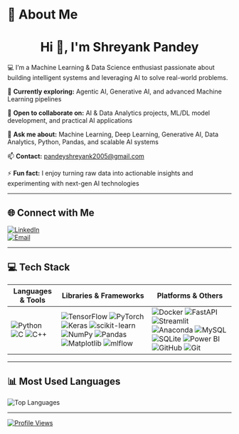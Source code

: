 # 💫 About Me
<h1 align="center">Hi 👋, I'm Shreyank Pandey</h1>

💻 I’m a Machine Learning & Data Science enthusiast passionate about building intelligent systems and leveraging AI to solve real-world problems.  

🌱 **Currently exploring:** Agentic AI, Generative AI, and advanced Machine Learning pipelines  

🤝 **Open to collaborate on:** AI & Data Analytics projects, ML/DL model development, and practical AI applications  

💬 **Ask me about:** Machine Learning, Deep Learning, Generative AI, Data Analytics, Python, Pandas, and scalable AI systems  

📫 **Contact:** [pandeyshreyank2005@gmail.com](mailto:pandeyshreyank2005@gmail.com)  

⚡ **Fun fact:** I enjoy turning raw data into actionable insights and experimenting with next-gen AI technologies  

---

## 🌐 Connect with Me
[![LinkedIn](https://img.shields.io/badge/LinkedIn-%230077B5.svg?logo=linkedin&logoColor=white)](https://linkedin.com/in/shreyank-pandey-a9aab532a)  
[![Email](https://img.shields.io/badge/Email-D14836?logo=gmail&logoColor=white)](mailto:pandeyshreyank2005@gmail.com)  

---

## 💻 Tech Stack
| Languages & Tools | Libraries & Frameworks | Platforms & Others |
|-----------------|----------------------|-----------------|
| ![Python](https://img.shields.io/badge/python-3670A0?style=for-the-badge&logo=python&logoColor=ffdd54) ![C](https://img.shields.io/badge/c-%2300599C.svg?style=for-the-badge&logo=c&logoColor=white) ![C++](https://img.shields.io/badge/c++-%2300599C.svg?style=for-the-badge&logo=c%2B%2B&logoColor=white) | ![TensorFlow](https://img.shields.io/badge/TensorFlow-%23FF6F00.svg?style=for-the-badge&logo=TensorFlow&logoColor=white) ![PyTorch](https://img.shields.io/badge/PyTorch-%23EE4C2C.svg?style=for-the-badge&logo=PyTorch&logoColor=white) ![Keras](https://img.shields.io/badge/Keras-%23D00000.svg?style=for-the-badge&logo=Keras&logoColor=white) ![scikit-learn](https://img.shields.io/badge/scikit--learn-%23F7931E.svg?style=for-the-badge&logo=scikit-learn&logoColor=white) ![NumPy](https://img.shields.io/badge/numpy-%23013243.svg?style=for-the-badge&logo=numpy&logoColor=white) ![Pandas](https://img.shields.io/badge/pandas-%23150458.svg?style=for-the-badge&logo=pandas&logoColor=white) ![Matplotlib](https://img.shields.io/badge/Matplotlib-%23ffffff.svg?style=for-the-badge&logo=Matplotlib&logoColor=black) ![mlflow](https://img.shields.io/badge/mlflow-%23d9ead3.svg?style=for-the-badge&logo=numpy&logoColor=blue) | ![Docker](https://img.shields.io/badge/docker-%230db7ed.svg?style=for-the-badge&logo=docker&logoColor=white) ![FastAPI](https://img.shields.io/badge/FastAPI-005571?style=for-the-badge&logo=fastapi) ![Streamlit](https://img.shields.io/badge/Streamlit-%23FE4B4B.svg?style=for-the-badge&logo=streamlit&logoColor=white) ![Anaconda](https://img.shields.io/badge/Anaconda-%2344A833.svg?style=for-the-badge&logo=anaconda&logoColor=white) ![MySQL](https://img.shields.io/badge/mysql-4479A1.svg?style=for-the-badge&logo=mysql&logoColor=white) ![SQLite](https://img.shields.io/badge/sqlite-%2307405e.svg?style=for-the-badge&logo=sqlite&logoColor=white) ![Power BI](https://img.shields.io/badge/power_bi-F2C811?style=for-the-badge&logo=powerbi&logoColor=black) ![GitHub](https://img.shields.io/badge/github-%23121011.svg?style=for-the-badge&logo=github&logoColor=white) ![Git](https://img.shields.io/badge/git-%23F05033.svg?style=for-the-badge&logo=git&logoColor=white) |

---

## 📊 Most Used Languages
![Top Languages](https://github-readme-stats.vercel.app/api/top-langs/?username=ShreyankP18&theme=midnight-purple&hide_border=true&include_all_commits=false&count_private=false&layout=compact)  

---

[![Profile Views](https://visitcount.itsvg.in/api?id=ShreyankP18&icon=0&color=0)](https://visitcount.itsvg.in)
